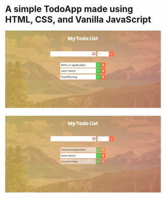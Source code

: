 # A simple TodoApp made using HTML, CSS, and Vanilla JavaScript

![](https://raw.githubusercontent.com/saiprasadnayak6858/todoApp/assets/screenshots/2.png)

![](https://raw.githubusercontent.com/saiprasadnayak6858/todoApp/assets/screenshots/1.png)